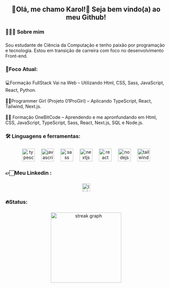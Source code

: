 <h2 align="center">🎇Olá, me chamo Karol!🎇 Seja bem vindo(a) ao meu Github!</h2>

###

<h3 align="left">🙋🏻‍♀️ Sobre mim</h3>

###

<p align="left">Sou estudante de Ciência da Computação e tenho paixão por programação e tecnologia. Estou em transição de carreira com foco no desenvolvimento Front-end.</p>

###

<h3 align="left">🎯Foco Atual:</h3>

###

<p align="left">💻Formação FullStack Vai na Web  – Utilizando Html, CSS, Sass, JavaScript, React, Python.<br><br>👩‍💻Programmer Girl (Projeto 01ProGirl) –  Aplicando TypeScript, React, Tailwind, Next.js.<br><br>🤘🏻 Formação OneBitCode – Aprendendo e me apronfundando em Html, CSS,  JavaScript, TypeScript, Sass, React, Next.js, SQL e Node.js.</p>

###

<h3 align="left">🛠 Linguagens e ferramentas:</h3>

###

<div align="center">
  <img src="https://cdn.jsdelivr.net/gh/devicons/devicon/icons/typescript/typescript-original.svg" height="40" alt="typescript logo"  />
  <img width="12" />
  <img src="https://cdn.jsdelivr.net/gh/devicons/devicon/icons/javascript/javascript-original.svg" height="40" alt="javascript logo"  />
  <img width="12" />
  <img src="https://cdn.jsdelivr.net/gh/devicons/devicon/icons/sass/sass-original.svg" height="40" alt="sass logo"  />
  <img width="12" />
  <img src="https://cdn.jsdelivr.net/gh/devicons/devicon/icons/nextjs/nextjs-original.svg" height="40" alt="nextjs logo"  />
  <img width="12" />
  <img src="https://cdn.jsdelivr.net/gh/devicons/devicon/icons/react/react-original.svg" height="40" alt="react logo"  />
  <img width="12" />
  <img src="https://cdn.jsdelivr.net/gh/devicons/devicon/icons/nodejs/nodejs-original.svg" height="40" alt="nodejs logo"  />
  <img width="12" />
  <img src="https://cdn.jsdelivr.net/gh/devicons/devicon/icons/tailwindcss/tailwindcss-original.svg" height="40" alt="tailwindcss logo"  />
  
</div>

###

<h3 align="left">👉🏻Meu Linkedin :</h3>

###

<div align="center">
  <a href="https://www.linkedin.com/in/dkarollinefalcao/" target="_blank">
    <img src="https://img.shields.io/static/v1?message=LinkedIn&logo=linkedin&label=&color=0077B5&logoColor=white&labelColor=&style=for-the-badge" height="25" alt="linkedin logo"  />
  </a>
</div>

<h3 align="left">🔥Status:</h3>

###

<div align="center">
  <img src="https://streak-stats.demolab.com?user=KFalcao&locale=en&mode=daily&theme=dark&hide_border=false&border_radius=5&order=3" height="220" alt="streak graph"  />
</div>

###
